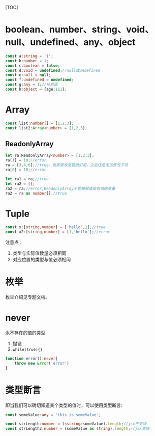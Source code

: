 [TOC]

# boolean、number、string、void、null、undefined、any、object
```ts
const a:string = '1';
const b:number = 1;
const c:boolean = false;
const d:void = undefined;//null或undefined
const e:null = null;
const f:undefined = undefined;
const g:any = 1;//任意值
const h:object = {age:111};
```

# Array
```ts
const list:number[] = [1,2,3];
const list2:Array<number> = [1,2,3];
```

## ReadonlyArray
```ts
let ra:ReadonlyArray<number> = [1,2,3];
ra[1] = 10;//error
ra = [3,4,6];//true，但即使改变数组引用，之后还是无法修改子项
ra[0] = 10;//error

let ra1 = ra;//true
let ra2 = [];
ra2 = ra;//error,ReadonlyArray不能被赋值给有值的变量
ra2 = ra as number[];//true
```

# Tuple
```ts
const x:[string,number] = ['hello',1];//true
const x2:[string,number] = [1,'hello'];//error
```
注意点：
1. 类型与实际值数量必须相同
2. 对应位置的类型与值必须相同

# 枚举
枚举介绍见专题文档。

# never
永不存在的值的类型
1. 抛错
2. `while(true){}`

```ts
function error():never{
    throw new Error('error')
}
```

# 类型断言
即当我们可以确切知道某个类型的值时，可以使用类型断言:
```ts
const someValue:any = 'this is someValue';

const strLength:number = (<string>someValue).length;//jsx不支持
const strLength2:number = (someValue as string).length;//jsx支持
```
